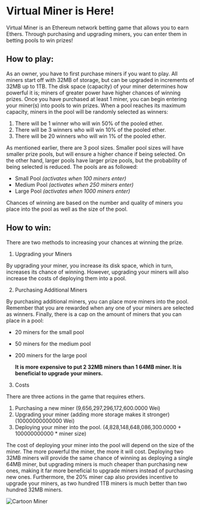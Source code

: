 # Virtual Miner is Here!

Virtual Miner is an Ethereum network betting game that allows you to earn Ethers. Through purchasing and upgrading miners, you can  enter them in betting pools to win prizes!

## How to play:
As an owner, you have to first purchase miners if you want to play. All miners start off with 32MB of storage, but can be upgraded in increments of 32MB up to 1TB. The disk space (capacity) of your miner determines how powerful it is; miners of greater power have higher chances of winning prizes. Once you have purchased at least 1 miner, you can begin entering your miner(s) into pools to win prizes. When a pool reaches its maximum capacity, miners in the pool will be randomly selected as winners:
1. There will be 1 winner who will win 50% of the pooled ether.
2. There will be 3 winners who will win 10% of the pooled ether.
3. There will be 20 winners who will win 1% of the pooled ether.

As mentioned earlier, there are 3 pool sizes. Smaller pool sizes will have smaller prize pools, but will ensure a higher chance if being selected. On the other hand, larger pools have larger prize pools, but the probability of being selected is reduced. The pools are as followed:
- Small Pool *(activates when 100 miners enter)*
- Medium Pool *(activates when 250 miners enter)*
- Large Pool *(activates when 1000 miners enter)*

Chances of winning are based on the number and quality of miners you place into the pool as well as the size of the pool.

## How to win:
There are two methods to increasing your chances at winning the prize.

1. Upgrading your Miners

By upgrading your miner, you increase its disk space, which in turn, increases its chance of winning. However, upgrading your miners will also increase the costs of deploying them into a pool. 

2. Purchasing Additional Miners

By purchasing additional miners, you can place more miners into the pool. Remember that you are rewarded when any one of your miners are selected as winners. Finally, there is a cap on the amount of miners that you can place in a pool:
* 20 miners for the small pool
* 50 miners for the medium pool
* 200 miners for the large pool

   **It is more expensive to put 2 32MB miners than 1 64MB miner. It is beneficial to upgrade your miners.**

3. Costs

There are three actions in the game that requires ethers.
1. Purchasing a new miner (9,656,297,296,172,600.0000 Wei)
2. Upgrading your miner (adding more storage makes it stronger) (10000000000000 Wei)
3. Deploying your miner into the pool. (4,828,148,648,086,300.0000 + 100000000000 \* miner size)

The cost of deploying your miner into the pool will depend on the size of the miner. The more powerful the miner, the more it will cost. Deploying two 32MB miners will provide the same chance of winning as deploying a single 64MB miner, but upgrading miners is much cheaper than purchasing new ones, making it far more beneficial to upgrade miners instead of purchasing new ones. Furthermore, the 20% miner cap also provides incentive to upgrade your miners, as two hundred 1TB miners is much better than two hundred 32MB miners. 

![Cartoon Miner](./Images/19184827.png)
